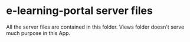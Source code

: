 # e-learning-portal server files

All the server files are contained in this folder. Views folder doesn't serve much purpose in this App.
